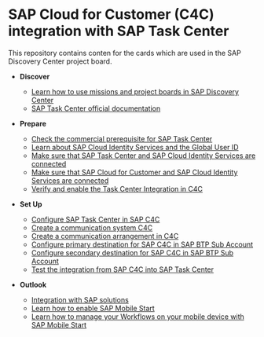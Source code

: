 # SAP Cloud for Customer (C4C) integration with SAP Task Center

This repository contains conten for the cards which are used in the SAP Discovery Center project board.

- **Discover**
   - [Learn how to use missions and project boards in SAP Discovery Center](learn-how-missions-and-project-boards-in-dc.md)
   - [SAP Task Center official documentation](sap-task-center-documentation.md)

- **Prepare**

   - [Check the commercial prerequisite for SAP Task Center](check-commercial-prereq-for-sap-task-center.md)
   - [Learn about SAP Cloud Identity Services and the Global User ID](learn-about-sap-cloud-identity-services.md)
   - [Make sure that SAP Task Center and SAP Cloud Identity Services are connected](sap-task-center-and-sap-cloud-identity-services.md)
   - [Make sure that SAP Cloud for Customer and SAP Cloud Identity Services are connected](C4C-cloud-identity-integration.md)
   - [Verify and enable the Task Center Integration in C4C](ariba-api.md)
  
- **Set Up**

    - [Configure SAP Task Center in SAP C4C](Configure-STC-in-SAP-C4C.md)
    - [Create a communication system C4C](comm-system-c4c.md)
    - [Create a communication arrangement in C4C](comm-arrangement-c4c.md)
    - [Configure primary destination for SAP C4C in SAP BTP Sub Account](Configure-primary-btp-destination.md)
    - [Configure secondary destination for SAP C4C in SAP BTP Sub Account](configure-secondary-btp-destination.md)
    - [Test the integration from SAP C4C into SAP Task Center](Integration-test.md)

- **Outlook**

    - [Integration with SAP solutions](integration-with-sap-solutions.md)
    - [Learn how to enable SAP Mobile Start](How-to-enable-mobile-start.md)
    - [Learn how to manage your Workflows on your mobile device with SAP Mobile Start](integrate-task-center-with-mobile-start.md)
